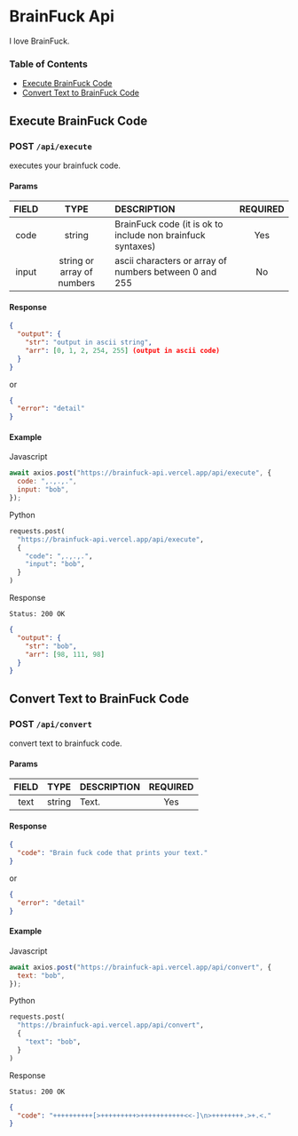 # BrainFuck Api

I love BrainFuck.

### Table of Contents

- [Execute BrainFuck Code](#ebfc)
- [Convert Text to BrainFuck Code](#cttbfc)

## Execute BrainFuck Code<a id="ebfc"></a>

### **POST** `/api/execute`

executes your brainfuck code.

#### **Params**

| FIELD |            TYPE            | DESCRIPTION                                                 | REQUIRED |
| :---: | :------------------------: | :---------------------------------------------------------- | :------: |
| code  |           string           | BrainFuck code (it is ok to include non brainfuck syntaxes) |   Yes    |
| input | string or array of numbers | ascii characters or array of numbers between 0 and 255      |    No    |

#### **Response**

```json
{
  "output": {
    "str": "output in ascii string",
    "arr": [0, 1, 2, 254, 255] (output in ascii code)
  }
}
```

or

```json
{
  "error": "detail"
}
```

#### **Example**

Javascript

```js
await axios.post("https://brainfuck-api.vercel.app/api/execute", {
  code: ",.,.,.",
  input: "bob",
});
```

Python

```py
requests.post(
  "https://brainfuck-api.vercel.app/api/execute",
  {
    "code": ",.,.,.",
    "input": "bob",
  }
)
```

Response

```
Status: 200 OK
```

```json
{
  "output": {
    "str": "bob",
    "arr": [98, 111, 98]
  }
}
```

## Convert Text to BrainFuck Code <a id="cttbfc"></a>

### **POST** `/api/convert`

convert text to brainfuck code.

#### **Params**

| FIELD |  TYPE  | DESCRIPTION | REQUIRED |
| :---: | :----: | :---------- | :------: |
| text  | string | Text.       |   Yes    |

#### **Response**

```json
{
  "code": "Brain fuck code that prints your text."
}
```

or

```json
{
  "error": "detail"
}
```

#### **Example**

Javascript

```js
await axios.post("https://brainfuck-api.vercel.app/api/convert", {
  text: "bob",
});
```

Python

```py
requests.post(
  "https://brainfuck-api.vercel.app/api/convert",
  {
    "text": "bob",
  }
)
```

Response

```
Status: 200 OK
```

```json
{
  "code": "++++++++++[>+++++++++>+++++++++++<<-]\n>++++++++.>+.<."
}
```
